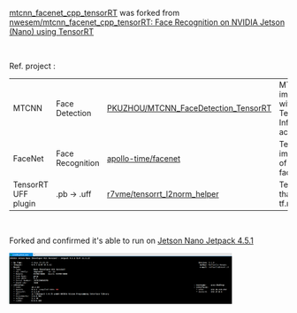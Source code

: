 [mtcnn_facenet_cpp_tensorRT](./mtcnn_facenet_cpp_tensorRT/README.md) was forked from [nwesem/mtcnn_facenet_cpp_tensorRT: Face Recognition on NVIDIA Jetson (Nano) using TensorRT](https://github.com/nwesem/mtcnn_facenet_cpp_tensorRT)

</br>

Ref. project :

|                     |                  |                                                                                                 |                                                                         |
| ------------------- | ---------------- | ----------------------------------------------------------------------------------------------- | ----------------------------------------------------------------------- |
| MTCNN               | Face Detection   | [PKUZHOU/MTCNN_FaceDetection_TensorRT](https://github.com/PKUZHOU/MTCNN_FaceDetection_TensorRT) | MTCNN C++ implementation with NVIDIA TensorRT Inference accelerator SDK |
| FaceNet             | Face Recognition | [apollo-time/facenet](https://github.com/apollo-time/facenet)                                   | Tensorflow implementation of the FaceNet face recognizer                |
| TensorRT UFF plugin | .pb → .uff       | [r7vme/tensorrt_l2norm_helper](https://github.com/r7vme/tensorrt_l2norm_helper)                 | TensorRT plugin that allows to use tf.nn.l2_normalize                   |


</br>

Forked and confirmed it's able to run on [Jetson Nano Jetpack 4.5.1](https://developer.nvidia.com/jetpack-sdk-451-archive)

 <img src="./Nano JP4.5 - jtop INFO.PNG" width = "80%" height = "80%" alt="jtop INFO"  />
